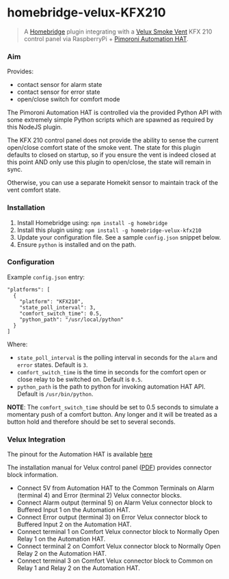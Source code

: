 # homebridge-velux-KFX210
> A [Homebridge](https://github.com/nfarina/homebridge) plugin integrating with a
> [Velux Smoke Vent](https://www.velux.co.uk/professional/products/roof-windows/special-function/smoke-ventilation-for-sloping-roof) 
> KFX 210 control panel via RaspberryPi + [Pimoroni Automation HAT](https://shop.pimoroni.com/products/automation-hat).

### Aim

Provides:
 
* contact sensor for alarm state
* contact sensor for error state
* open/close switch for comfort mode

The Pimoroni Automation HAT is controlled via the provided Python API with some extremely simple Python scripts which are spawned as required by 
this NodeJS plugin.

The KFX 210 control panel does not provide the ability to sense the current open/close comfort state of the
smoke vent. The state for this plugin defaults to closed on startup, so if you ensure the vent is indeed
closed at this point AND only use this plugin to open/close, the state will remain in sync.

Otherwise, you can use a separate Homekit sensor to maintain track of the vent comfort state.

### Installation

1. Install Homebridge using: `npm install -g homebridge`
1. Install this plugin using: `npm install -g homebridge-velux-kfx210`
1. Update your configuration file. See a sample `config.json` snippet below.
1. Ensure `python` is installed and on the path.

### Configuration

Example `config.json` entry:

 
```
"platforms": [
  {
    "platform": "KFX210",
    "state_poll_interval": 3,
    "comfort_switch_time": 0.5,
    "python_path": "/usr/local/python"
  }
]
```

Where:

* `state_poll_interval` is the polling interval in seconds for the `alarm` and `error` states. Default is `3`.
* `comfort_switch_time` is the time in seconds for the comfort open or close relay to be switched on. Default is `0.5`.
* `python_path` is the path to python for invoking automation HAT API. Default is `/usr/bin/python`.

**NOTE**: The `comfort_switch_time` should be set to 0.5 seconds to simulate a momentary push of a comfort button.
Any longer and it will be treated as a button hold and therefore should be set to several seconds. 

### Velux Integration

The pinout for the Automation HAT is available [here](https://pinout.xyz/pinout/automation_hat)

The installation manual for Velux control panel ([PDF](https://weshare.velux.com/A/We%20Share/67803?encoding=UTF-8%C2%A0)) provides connector block information.

* Connect 5V from Automation HAT to the Common Terminals on Alarm (terminal 4) and Error (terminal 2) Velux connector blocks.
* Connect Alarm output (terminal 5) on Alarm Velux connector block to Buffered Input 1 on the Automation HAT.
* Connect Error output (terminal 3) on Error Velux connector block to Buffered Input 2 on the Automation HAT.
* Connect terminal 1 on Comfort Velux connector block to Normally Open Relay 1 on the Automation HAT. 
* Connect terminal 2 on Comfort Velux connector block to Normally Open Relay 2 on the Automation HAT.
* Connect terminal 3 on Comfort Velux connector block to Common on Relay 1 and Relay 2 on the Automation HAT.

